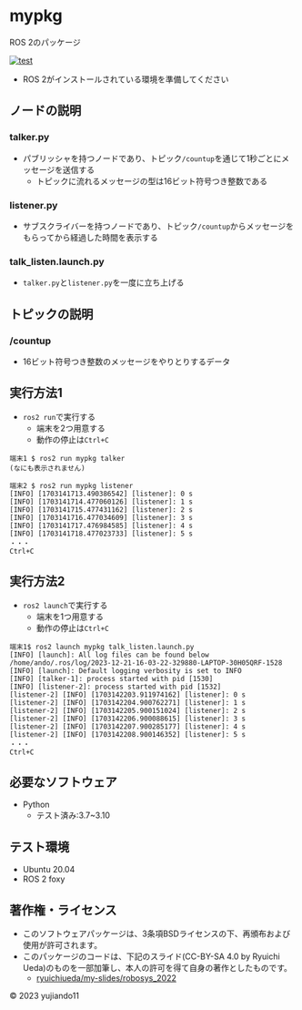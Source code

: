 # mypkg

ROS 2のパッケージ

[![test](https://github.com/yujiando11/mypkg/actions/workflows/test.yml/badge.svg)](https://github.com/yujiando11/mypkg/actions/workflows/test.yml)

* ROS 2がインストールされている環境を準備してください

## ノードの説明

### talker.py
* パブリッシャを持つノードであり、トピック`/countup`を通じて1秒ごとにメッセージを送信する
    * トピックに流れるメッセージの型は16ビット符号つき整数である

### listener.py
* サブスクライバーを持つノードであり、トピック`/countup`からメッセージをもらってから経過した時間を表示する
    
### talk_listen.launch.py
* `talker.py`と`listener.py`を一度に立ち上げる


## トピックの説明

### /countup
* 16ビット符号つき整数のメッセージをやりとりするデータ


## 実行方法1
* `ros2 run`で実行する
    * 端末を2つ用意する
    * 動作の停止は`Ctrl+C`

```
端末1 $ ros2 run mypkg talker
(なにも表示されません)

端末2 $ ros2 run mypkg listener
[INFO] [1703141713.490386542] [listener]: 0 s
[INFO] [1703141714.477060126] [listener]: 1 s
[INFO] [1703141715.477431162] [listener]: 2 s
[INFO] [1703141716.477034609] [listener]: 3 s
[INFO] [1703141717.476984585] [listener]: 4 s
[INFO] [1703141718.477023733] [listener]: 5 s
・・・ 
Ctrl+C
```

## 実行方法2
* `ros2 launch`で実行する
    * 端末を1つ用意する
    * 動作の停止は`Ctrl+C`
```
端末1$ ros2 launch mypkg talk_listen.launch.py
[INFO] [launch]: All log files can be found below /home/ando/.ros/log/2023-12-21-16-03-22-329880-LAPTOP-30H05QRF-1528
[INFO] [launch]: Default logging verbosity is set to INFO
[INFO] [talker-1]: process started with pid [1530]
[INFO] [listener-2]: process started with pid [1532]
[listener-2] [INFO] [1703142203.911974162] [listener]: 0 s
[listener-2] [INFO] [1703142204.900762271] [listener]: 1 s
[listener-2] [INFO] [1703142205.900151024] [listener]: 2 s
[listener-2] [INFO] [1703142206.900088615] [listener]: 3 s
[listener-2] [INFO] [1703142207.900285177] [listener]: 4 s
[listener-2] [INFO] [1703142208.900146352] [listener]: 5 s
・・・
Ctrl+C
```

## 必要なソフトウェア
* Python
    * テスト済み:3.7~3.10

## テスト環境
* Ubuntu 20.04
* ROS 2 foxy

## 著作権・ライセンス
* このソフトウェアパッケージは、3条項BSDライセンスの下、再頒布および使用が許可されます。
* このパッケージのコードは、下記のスライド(CC-BY-SA 4.0 by Ryuichi Ueda)のものを一部加筆し、本人の許可を得て自身の著作としたものです。
    * [ryuichiueda/my-slides/robosys_2022](https://github.com/ryuichiueda/my_slides/tree/master/robosys_2022)

© 2023 yujiando11

















